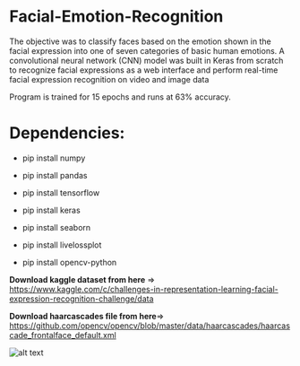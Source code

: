 # Facial-Emotion-Recognition
The objective was to classify faces based on the emotion shown in the facial expression into one of seven categories of basic human emotions. A convolutional neural network (CNN) model was built in Keras from scratch to recognize facial expressions as a web interface and perform real-time facial expression recognition on video and image data

Program is trained for 15 epochs and runs at 63% accuracy.

# Dependencies:
* pip install numpy


* pip install pandas


* pip install tensorflow


* pip install keras


* pip install seaborn


* pip install livelossplot


* pip install opencv-python

**Download kaggle dataset from here** => 
https://www.kaggle.com/c/challenges-in-representation-learning-facial-expression-recognition-challenge/data

**Download haarcascades file from here**=> 
https://github.com/opencv/opencv/blob/master/data/haarcascades/haarcascade_frontalface_default.xml

![alt text](https://user-images.githubusercontent.com/40892667/97115336-46d7c100-171c-11eb-9d29-52d10d8602ab.png)
